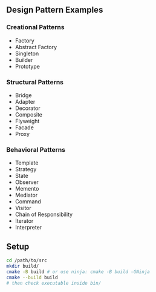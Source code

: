 ## Design Pattern Examples

### Creational Patterns
* Factory
* Abstract Factory
* Singleton
* Builder
* Prototype

### Structural Patterns
* Bridge
* Adapter
* Decorator
* Composite
* Flyweight
* Facade
* Proxy

### Behavioral Patterns
* Template
* Strategy
* State
* Observer
* Memento
* Mediator
* Command
* Visitor
* Chain of Responsibility
* Iterator
* Interpreter

## Setup

``` bash
cd /path/to/src
mkdir build/
cmake -B build # or use ninja: cmake -B build -GNinja
cmake --build build
# then check executable inside bin/
```
